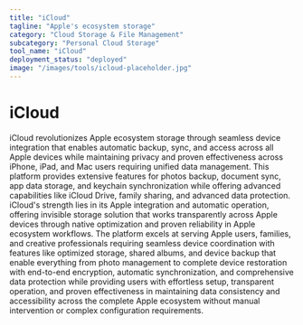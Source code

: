 ```yaml
---
title: "iCloud"
tagline: "Apple's ecosystem storage"
category: "Cloud Storage & File Management"
subcategory: "Personal Cloud Storage"
tool_name: "iCloud"
deployment_status: "deployed"
image: "/images/tools/icloud-placeholder.jpg"
---
```


# iCloud

iCloud revolutionizes Apple ecosystem storage through seamless device integration that enables automatic backup, sync, and access across all Apple devices while maintaining privacy and proven effectiveness across iPhone, iPad, and Mac users requiring unified data management. This platform provides extensive features for photos backup, document sync, app data storage, and keychain synchronization while offering advanced capabilities like iCloud Drive, family sharing, and advanced data protection. iCloud's strength lies in its Apple integration and automatic operation, offering invisible storage solution that works transparently across Apple devices through native optimization and proven reliability in Apple ecosystem workflows. The platform excels at serving Apple users, families, and creative professionals requiring seamless device coordination with features like optimized storage, shared albums, and device backup that enable everything from photo management to complete device restoration with end-to-end encryption, automatic synchronization, and comprehensive data protection while providing users with effortless setup, transparent operation, and proven effectiveness in maintaining data consistency and accessibility across the complete Apple ecosystem without manual intervention or complex configuration requirements.